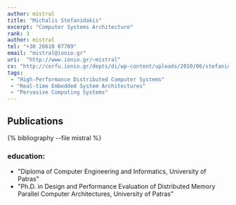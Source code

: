 ```yaml
---
author: mistral
title: "Michalis Stefanidakis"
excerpt: "Computer Systems Architecture"
rank: 3
author: mistral
tel: "+30 26610 87709"
email: "mistral@ionio.gr"
uri:  "http://www.ionio.gr/~mistral"
cv: "http://corfu.ionio.gr/depts/di/wp-content/uploads/2010/06/stefanidakis_cv_gr_2011.pdf"
tags:
 - "High-Performance Distributed Computer Systems"
 - "Real-time Embedded System Architectures"
 - "Pervasive Computing Systems"
---
```



## Publications

{% bibliography --file mistral %}


### education:
  - "Diploma of Computer Engineering and Informatics, University of Patras"
  - "Ph.D. in Design and Performance Evaluation of Distributed Memory Parallel Computer Architectures, University of Patras"

